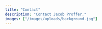 ```yaml
---
title: "Contact"
description: "Contact Jacob Proffer."
images: ["/images/uploads/background.jpg"]
---
```

